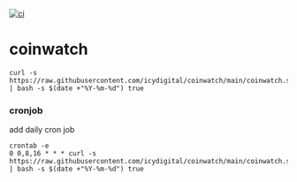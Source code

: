 [![ci](https://github.com/icydigital/coinwatch/workflows/ci/badge.svg)](https://github.com/icydigital/coinwatch/actions)

# coinwatch

```
curl -s https://raw.githubusercontent.com/icydigital/coinwatch/main/coinwatch.sh | bash -s $(date +"%Y-%m-%d") true
```

### cronjob

add daily cron job

```
crontab -e
0 0,8,16 * * * curl -s https://raw.githubusercontent.com/icydigital/coinwatch/main/coinwatch.sh | bash -s $(date +"%Y-%m-%d") true
```

<!--
APIs:
- Coinapi
- Nomics
- Messari
 -->
